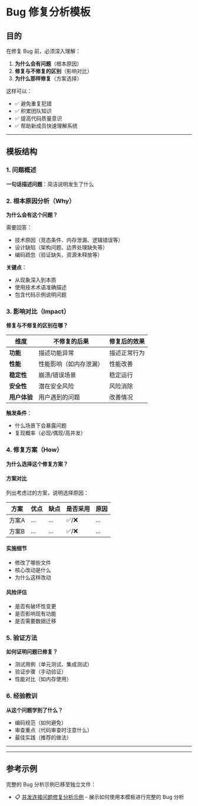 # Bug 修复分析模板

## 目的
在修复 Bug 前，必须深入理解：
1. **为什么会有问题**（根本原因）
2. **修复与不修复的区别**（影响对比）
3. **为什么那样修复**（方案选择）

这样可以：
- ✅ 避免重复犯错
- ✅ 积累团队知识
- ✅ 提高代码质量意识
- ✅ 帮助新成员快速理解系统

---

## 模板结构

### 1. 问题概述
**一句话描述问题**：简洁说明发生了什么

### 2. 根本原因分析（Why）
**为什么会有这个问题？**

需要回答：
- 技术原因（竞态条件、内存泄漏、逻辑错误等）
- 设计缺陷（架构问题、边界处理缺失等）
- 编码疏忽（验证缺失、资源未释放等）

**关键点**：
- 从现象深入到本质
- 使用技术术语准确描述
- 包含代码示例说明问题

### 3. 影响对比（Impact）
**修复与不修复的区别在哪？**

| 维度 | 不修复的后果 | 修复后的效果 |
|------|-------------|-------------|
| **功能** | 描述功能异常 | 描述正常行为 |
| **性能** | 性能影响（如内存泄漏） | 性能改善 |
| **稳定性** | 崩溃/错误场景 | 稳定运行 |
| **安全性** | 潜在安全风险 | 风险消除 |
| **用户体验** | 用户遇到的问题 | 改善情况 |

**触发条件**：
- 什么场景下会暴露问题
- 复现概率（必现/偶现/高并发）

### 4. 修复方案（How）
**为什么选择这个修复方案？**

#### 方案对比
列出考虑过的方案，说明选择原因：

| 方案 | 优点 | 缺点 | 是否采用 | 原因 |
|------|------|------|---------|------|
| 方案A | ... | ... | ✅/❌ | ... |
| 方案B | ... | ... | ✅/❌ | ... |

#### 实施细节
- 修改了哪些文件
- 核心改动是什么
- 为什么这样改动

#### 风险评估
- 是否有破坏性变更
- 是否影响现有功能
- 是否需要数据迁移

### 5. 验证方法
**如何证明问题已修复？**

- 测试用例（单元测试、集成测试）
- 验证步骤（手动验证）
- 性能对比（如内存使用）

### 6. 经验教训
**从这个问题学到了什么？**

- 编码规范（如何避免）
- 审查重点（代码审查时注意什么）
- 最佳实践（推荐的做法）

---

---

## 参考示例

完整的 Bug 分析示例已移至独立文件：

- 📋 [并发连接问题修复分析示例](../examples/bug-analysis-example.md) - 展示如何使用本模板进行完整的 Bug 分析
